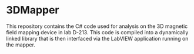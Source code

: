 # 3DMapper
This repository contains the C# code used for analysis on the 3D magnetic field mapping device in lab D-213. This code is compiled into a dynamically linked library that is then interfaced via the LabVIEW application running on the mapper.
